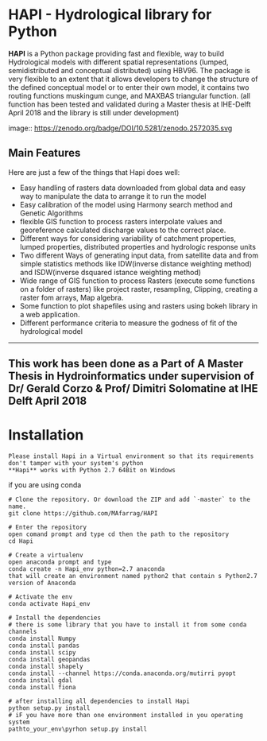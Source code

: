 
HAPI - Hydrological library for Python 
=====================================================================
**HAPI** is a Python package providing fast and flexible, way to build Hydrological models with different spatial representations (lumped, semidistributed and conceptual distributed) using HBV96.
The package is very flexible to an extent that it allows developers to change the structure of the defined conceptual model or to enter
their own model, it contains two routing functions muskingum cunge, and MAXBAS triangular function.
(all function has been tested and validated during a Master thesis at IHE-Delft April 2018 and the library is still under development)

image:: https://zenodo.org/badge/DOI/10.5281/zenodo.2572035.svg

Main Features
-------------
Here are just a few of the things that Hapi does well:
  - Easy handling of rasters data downloaded from global data and easy way to
    manipulate the data to arrange it to run the model
  - Easy calibration of the model using Harmony search method and Genetic Algorithms
  - flexible GIS function to process rasters interpolate values and georeference 
    calculated discharge values to the correct place.
  - Different ways for considering variability of catchment properties, lumped properties,
    distributed properties and hydrologic response units
  - Two different Ways of generating input data, from satellite data and from simple statistics
    methods like IDW(inverse distance weighting method) and ISDW(inverse dsquared istance weighting method)
  - Wide range of GIS function to process Rasters (execute some functions on a folder of rasters) like 
    project raster, resampling, Clipping, creating a raster fom arrays, Map algebra.
  - Some function to plot shapefiles using and rasters using bokeh library in a web application.
  - Different performance criteria to measure the godness of fit of the hydrological model
  
-------------
This work has been done as a Part of A Master Thesis in Hydroinformatics under supervision of Dr/ Gerald Corzo & Prof/ Dimitri Solomatine at IHE Delft April 2018
-------------




Installation
============
```
Please install Hapi in a Virtual environment so that its requirements don't tamper with your system's python
**Hapi** works with Python 2.7 64Bit on Windows
```

if you are using conda
```
# Clone the repository. Or download the ZIP and add `-master` to the name.
git clone https://github.com/MAfarrag/HAPI

# Enter the repository
open comand prompt and type cd then the path to the repository
cd Hapi

# Create a virtualenv
open anaconda prompt and type
conda create -n Hapi_env python=2.7 anaconda 
that will create an environment named python2 that contain s Python2.7 version of Anaconda 

# Activate the env
conda activate Hapi_env

# Install the dependencies
# there is some library that you have to install it from some conda channels
conda install Numpy
conda install pandas
conda install scipy
conda install geopandas
conda install shapely
conda install --channel https://conda.anaconda.org/mutirri pyopt
conda install gdal
conda install fiona

# after installing all dependencies to install Hapi 
python setup.py install
# iF you have more than one environment installed in you operating system 
pathto_your_env\pyrhon setup.py install

```
